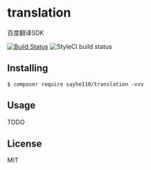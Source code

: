 # translation

百度翻译SDK

[![Build Status](https://travis-ci.org/SayHe110/translation.svg?branch=master)](https://travis-ci.org/SayHe110/translation)
![StyleCI build status](https://github.styleci.io/repos/150516140/shield) 

## Installing

```shell
$ composer require sayhe110/translation -vvv
```

## Usage

TODO

## License

MIT

